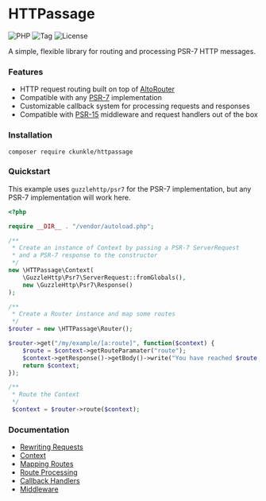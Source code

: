 # HTTPassage #

![PHP](https://img.shields.io/packagist/php-v/ckunkle/httpassage)
![Tag](https://img.shields.io/github/v/tag/curtiskunkle/httpassage)
![License](https://img.shields.io/github/license/curtiskunkle/httpassage)

A simple, flexible library for routing and processing PSR-7 HTTP messages.

### Features ###
- HTTP request routing built on top of [AltoRouter](https://github.com/dannyvankooten/AltoRouter)
- Compatible with any [PSR-7](https://www.php-fig.org/psr/psr-7/) implementation
- Customizable callback system for processing requests and responses
- Compatible with [PSR-15](https://www.php-fig.org/psr/psr-15/) middleware and request handlers out of the box

### Installation
```shell
composer require ckunkle/httpassage
```

### Quickstart ###
This example uses `guzzlehttp/psr7` for the PSR-7 implementation, but any PSR-7 implementation will work here.

```php
<?php

require __DIR__ . "/vendor/autoload.php";

/**
 * Create an instance of Context by passing a PSR-7 ServerRequest 
 * and a PSR-7 response to the constructor
 */
new \HTTPassage\Context(
    \GuzzleHttp\Psr7\ServerRequest::fromGlobals(),
    new \GuzzleHttp\Psr7\Response()
);  

/**
 * Create a Router instance and map some routes
 */
$router = new \HTTPassage\Router();

$router->get("/my/example/[a:route]", function($context) {
    $route = $context->getRouteParamater("route");
    $context->getResponse()->getBody()->write("You have reached $route!");
    return $context;
});

/**
 * Route the Context
 */
 $context = $router->route($context);
```

### Documentation ###
- [Rewriting Requests](docs/rewritingrequests/README.md)
- [Context](docs/context/README.md)
- [Mapping Routes](docs/routemapping/README.md)
- [Route Processing](docs/routing/README.md)
- [Callback Handlers](docs/callbackhandlers/README.md)
- [Middleware](docs/middleware/README.md)
